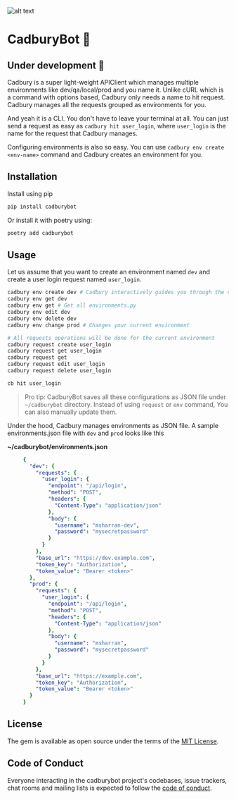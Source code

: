 ![alt text](https://github.com/cadburybot/cadbury/blob/main/logo.png?raw=true)
# CadburyBot :rocket:

## Under development 🚧

Cadbury is a super light-weight APIClient which manages multiple environments like dev/qa/local/prod and you name it. Unlike cURL which is a command with options based, Cadbury only needs a name to hit request. Cadbury manages all the requests grouped as environments for you. 
    
And yeah it is a CLI. You don't have to leave your terminal at all. You can just send a request as easy as `cadbury hit user_login`, where `user_login` is the name for the request that Cadbury manages.

Configuring environments is also so easy. You can use `cadbury env create <env-name>` command and Cadbury creates an environment for you.
    
## Installation

Install using pip

```bash
pip install cadburybot
```

Or install it with poetry using:

```bash
poetry add cadburybot
```
    
## Usage
    
Let us assume that you want to create an environment named `dev` and create a user login request named `user_login`.
    

```bash
cadbury env create dev # Cadbury interactively guides you through the creation process. 
cadbury env get dev
cadbury env get # Get all environments.py
cadbury env edit dev
cadbury env delete dev
cadbury env change prod # Changes your current environment

# All requests operations will be done for the current environment
cadbury request create user_login 
cadbury request get user_login 
cadbury request get 
cadbury request edit user_login 
cadbury request delete user_login

cb hit user_login
```

> Pro tip: CadburyBot saves all these configurations as JSON file under `~/cadburybot` directory. Instead of using `request` or `env` command, You can also manually update them.
    
Under the hood, Cadbury manages environments as JSON file. A sample environments.json file with `dev` and `prod` looks like this
    
**~/cadburybot/environments.json**
    
   ```yaml
        {
          "dev": {
            "requests": {
              "user_login": {
                "endpoint": "/api/login",
                "method": "POST",
                "headers": {
                  "Content-Type": "application/json"
                },
                "body": {
                  "username": "msharran-dev",
                  "password": "mysecretpassword"
                }
              }
            },
            "base_url": "https://dev.example.com",
            "token_key": "Authorization",
            "token_value": "Bearer <token>"
          },
          "prod": {
            "requests": {
              "user_login": {
                "endpoint": "/api/login",
                "method": "POST",
                "headers": {
                  "Content-Type": "application/json"
                },
                "body": {
                  "username": "msharran",
                  "password": "mysecretpassword"
                }
              }
            },
            "base_url": "https://example.com",
            "token_key": "Authorization",
            "token_value": "Bearer <token>"
          }
        }
   ```

## License

The gem is available as open source under the terms of the [MIT License](https://opensource.org/licenses/MIT).

## Code of Conduct

Everyone interacting in the cadburybot project's codebases, issue trackers, chat rooms and mailing lists is expected to follow the [code of conduct](https://github.com/cadburybot/cadbury/blob/master/CODE_OF_CONDUCT.md).
